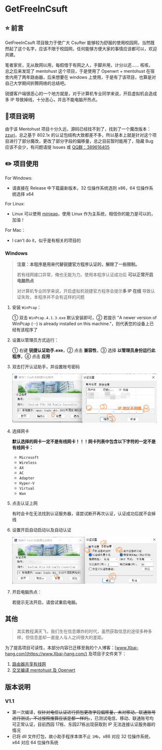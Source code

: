 # GetFreeInCsuft

## :star: 前言

GetFreeInCsuft 项目致力于使广大 Csufter 能够较为舒服的使用校园网，当然既然起了这个名字，应该不限于校园网，任何能够方便大家的事情应该都可以，欢迎共建。

笔者家贫，无从致网以用，每假借于有网之人，手脚并用，计分以还...... 咳咳，总之后来发现了 mentohust 这个项目，于是使用了 Openwrt + mentohust 在宿舍内用了两年路由器，后来想要在 windows 上使用，于是有了该项目，也算是对自己大学期间折腾网络的总结吧。

锐捷客户端很恶心的一个地方就是，对于计算机专业同学来说，开启虚拟机会造成多 IP 导致掉线，十分恶心，并且不能电脑开热点。

## :bookmark_tabs:项目说明

由于该 Mentohust 项目十分久远，源码已经找不到了，找到了一个魔改版本：[zzurj](https://github.com/2512500960/zzurj)，总之基于 802.1x 的认证包结构大致都差不多，所以基本上就是针对这个项目进行了部分魔改，更改了部分字段的偏移量，总之目前暂时能用了，隐藏 Bug 应该不会少，有问题请提 Issues 或 [QQ群：389616405](https://qm.qq.com/cgi-bin/qm/qr?k=Fn2dZQUkubDl_rA8E-Yv8kcut5fzGML2&jump_from=webapi&authKey=1Om2MmWG3CbOakrQf257j1eCX+WpRbQAYABGYfE3SB19bzlzc0S5hRpZCKcnJVrR)

## :pencil2: 项目使用

For Windows:

- 请直接在 Release 中下载最新版本，32 位操作系统选则 x86，64 位操作系统选择 x64

For Linux:

- Linux 可以使用 [minieap](https://github.com/updateing/minieap)，使用 Linux 作为主系统，相信你的能力是可以的，加油！

For Mac：

- I can't do it，似乎是有相关的项目的

### Windows

> **注意：本程序是用来代替锐捷官方程序认证的，解除了一些限制。** 
>
> 若有线网接口异常，俺也无能为力。使用本程序认证成功后 **可以正常开启电脑热点**
>
> 对计算机专业同学来说，开启虚拟机锐捷官方程序会提示**多 IP 在线** 导致认证失败，本程序并不会有这样的问题

1. 安装 `WinPcap`：

   ① 双击 `WinPcap.4.1.3.exe` 默认安装即可，② 若提示 "A newer version of WinPcap (···) is already installed on this machine."，则代表您的设备上已经有该程序了

2. 设置以管理员方式运行：

   ① 右键 **锐捷认证助手.exe**，② 点击 **兼容性**，③ 选择 **以管理员身份运行此程序**，④ 点击 **应用**

3. 双击打开认证助手，并设置账号密码

   ![image-20230221164548408](assets/image-20230221164548408.png)

4. 选择网卡

   **默认选择的网卡一定不是有线网卡！！！网卡列表中包含以下字符的一定不是有线网卡：**

   - `Microsoft`
   - `Wireless`
   - `AX`
   - `AC`
   - `Adapter`
   - `Hyper-V`
   - `Virtual`
   - `Wan`

5. 点击认证上网

   有时会卡在无法找到认证服务器，请尝试断开再次认证，认证成功后就不会掉线

6. 设置开启自动启动以及自动认证

   ![image-20230221164750301](assets/image-20230221164750301.png)

7. 开启电脑热点：

   若提示无法开启，请尝试重启电脑。

## 其他

> 其实教程满天飞，我们生在信息爆炸的时代，虽然获取信息的途径多种多样，但信息差却一直是人与人之间很大的差距。

为了提高项目可读性，本部分内容已迁移至我的个人博客：[www.Xbai-hang.com](https://www.Xbai-hang.com/) 及项目子文件夹下：

1. <a href="./article/路由器共享有线网.md">路由器共享有线网</a>
2. <a href="./article/交叉编译 mentohust 及 Openwrt.md">交叉编译 mentohust 及 Openwrt</a>

## 版本说明

### V1.1

- 第一次编译，<del>仅针对电信认证进行抓包更改字段偏移量，未对移动、联通账号进行测试，不过按照推算应该是都一样的。</del>，已测试电信、移动、联通账号均可正常认证，目前西园 17栋、东园27栋出现获取到 IP 无法连接认证服务器的情况
- 已将 dll 文件打包，故小助手程序本体不止 `1Mb`，x86 对应 32 位操作系统，x64 对应 64 位操作系统
